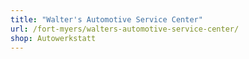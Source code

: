 ```yaml
---
title: "Walter's Automotive Service Center"
url: /fort-myers/walters-automotive-service-center/
shop: Autowerkstatt
---
```

